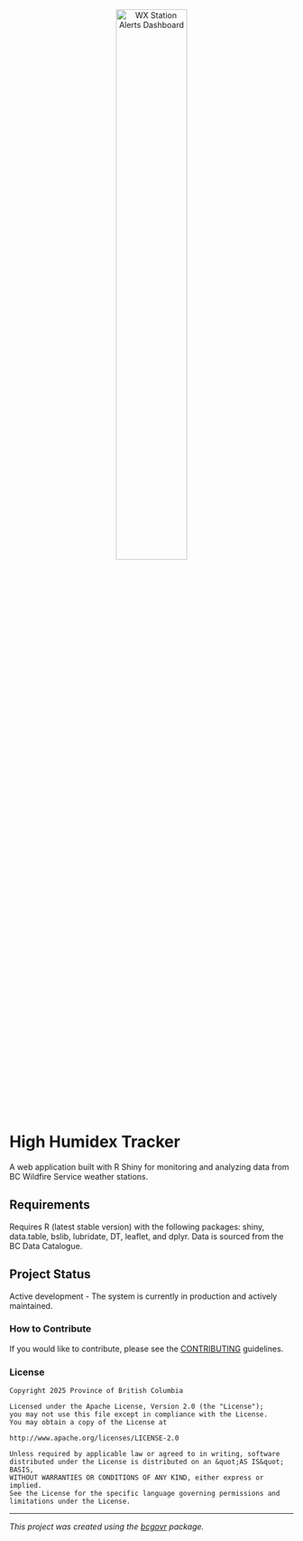 <!-- 
Add a project state badge

See <https://github.com/BCDevExchange/Our-Project-Docs/blob/master/discussion/projectstates.md> 
If you have bcgovr installed and you use RStudio, click the 'Insert BCDevex Badge' Addin.
-->

<div align="center">
<img src="https://github.com/user-attachments/assets/e55ee554-8469-432d-8e3d-dba1b0e50194" width="50%" alt="WX Station Alerts Dashboard">
</div>

High Humidex Tracker
============================
A web application built with R Shiny for monitoring and analyzing data from BC Wildfire Service weather stations.


## Requirements

Requires R (latest stable version) with the following packages: shiny, data.table, bslib, lubridate, DT, leaflet, and dplyr. Data is sourced from the BC Data Catalogue.

## Project Status

Active development - The system is currently in production and actively maintained.


### How to Contribute

If you would like to contribute, please see the [CONTRIBUTING](CONTRIBUTING.md) guidelines.


### License

```
Copyright 2025 Province of British Columbia

Licensed under the Apache License, Version 2.0 (the "License");
you may not use this file except in compliance with the License.
You may obtain a copy of the License at

http://www.apache.org/licenses/LICENSE-2.0

Unless required by applicable law or agreed to in writing, software distributed under the License is distributed on an &quot;AS IS&quot; BASIS,
WITHOUT WARRANTIES OR CONDITIONS OF ANY KIND, either express or implied.
See the License for the specific language governing permissions and limitations under the License.
```
---
*This project was created using the [bcgovr](https://github.com/bcgov/bcgovr) package.* 
